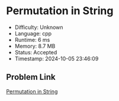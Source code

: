 # Permutation in String

- Difficulty: Unknown
- Language: cpp
- Runtime: 6 ms
- Memory: 8.7 MB
- Status: Accepted
- Timestamp: 2024-10-05 23:46:09

## Problem Link
[Permutation in String](https://leetcode.com/problems/permutation-in-string)

